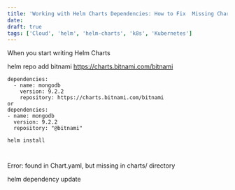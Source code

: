 ```yaml
---
title: 'Working with Helm Charts Dependencies: How to Fix  Missing Charts Error'
date: 
draft: true
tags: ['Cloud', 'helm', 'helm-charts', 'k8s', 'Kubernetes']
---
```


When you start writing Helm Charts

helm repo add bitnami https://charts.bitnami.com/bitnami  

```
dependencies:
  - name: mongodb
    version: 9.2.2
    repository: https://charts.bitnami.com/bitnami
or
dependencies:
- name: mongodb
  version: 9.2.2
  repository: "@bitnami"

helm install



```

Error: found in Chart.yaml, but missing in charts/ directory

helm dependency update